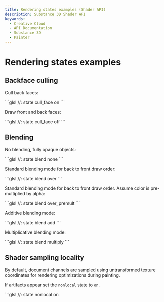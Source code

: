 ```yaml
---
title: Rendering states examples (Shader API)
description: Substance 3D Shader API
keywords:
  - Creative Cloud
  - API Documentation
  - Substance 3D
  - Painter
---
```














[ ](#section-0)




<CodeBlock languages="glsl"/>








[ ](#section-1)

Rendering states examples
=========================


  



Backface culling
----------------


Cull back faces:





<CodeBlock languages="glsl"/>
```glsl
//: state cull_face on
```







[ ](#section-2)

Draw front and back faces:





<CodeBlock languages="glsl"/>
```glsl
//: state cull_face off
```







[ ](#section-3)

Blending
--------


No blending, fully opaque objects:





<CodeBlock languages="glsl"/>
```glsl
//: state blend none
```







[ ](#section-4)

Standard blending mode for back to front draw order:





<CodeBlock languages="glsl"/>
```glsl
//: state blend over
```







[ ](#section-5)

Standard blending mode for back to front draw order.
 Assume color is pre-multiplied by alpha:





<CodeBlock languages="glsl"/>
```glsl
//: state blend over_premult
```







[ ](#section-6)

Additive blending mode:





<CodeBlock languages="glsl"/>
```glsl
//: state blend add
```







[ ](#section-7)

Multiplicative blending mode:





<CodeBlock languages="glsl"/>
```glsl
//: state blend multiply
```







[ ](#section-8)

Shader sampling locality
------------------------


By default, document channels are sampled using untransformed texture coordinates for rendering optimizations during painting.


If artifacts appear set the `nonlocal` state to `on`.





<CodeBlock languages="glsl"/>
```glsl
//: state nonlocal on
 
 
```






